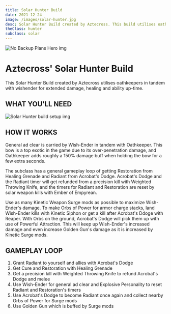 ```yaml
---
title: Solar Hunter Build
date: 2021-12-24
image: /images/solar-hunter.jpg
desc: Solar Hunter Build created by Aztecross. This build utilises oathkeepers in tandem with wishender for extended damage.
theClass: hunter
subclass: solar
---
```


![No Backup Plans Hero img](/images/oathkeepers.webp "No Backup Plans D2")

# Aztecross' Solar Hunter Build

This Solar Hunter Build created by Aztecross utilises oathkeepers in tandem with wishender for extended damage, healing and ability up-time.

## WHAT YOU'LL NEED

![Solar Hunter build setup img](/images/az-solar-hunter.png "solar hunter setup D2")

## HOW IT WORKS

General ad clear is carried by Wish-Ender in tandem with Oathkeeper. This bow is a top exotic in the game due to its over-penetration damage, and Oathkeeper adds roughly a 150% damage buff when holding the bow for a few extra seconds.

The subclass has a general gameplay loop of getting Restoration from Healing Grenade and Radiant from Acrobat's Dodge. Acrobat's Dodge and the Radiant timer will get refunded from a precision kill with Weighted Throwing Knife, and the timers for Radiant and Restoration are reset by solar weapon kills with Ember of Empyrean.

Use as many Kinetic Weapon Surge mods as possible to maximize Wish-Ender's damage. To make Orbs of Power for armor charge stacks, land Wish-Ender kills with Kinetic Siphon or get a kill after Acrobat's Ddoge with Reaper. With Orbs on the ground, Acrobat's Dodge will pick them up with use of Powerful Attraction. This will keep up Wish-Ender's increased damage and even increase Golden Gun's damage as it is increased by Kinetic Surge mods.

## GAMEPLAY LOOP

1. Grant Radiant to yourself and allies with Acrobat's Dodge
2. Get Cure and Restoration with Healing Grenade
3. Get a precision kill with Weighted Throwing Knife to refund Acrobat's Dodge and melee
4. Use Wish-Ender for general ad clear and Explosive Personality to reset Radiant and Restoration's timers
5. Use Acrobat's Dodge to become Radiant once again and collect nearby Orbs of Power for Surge mods
6. Use Golden Gun which is buffed by Surge mods
